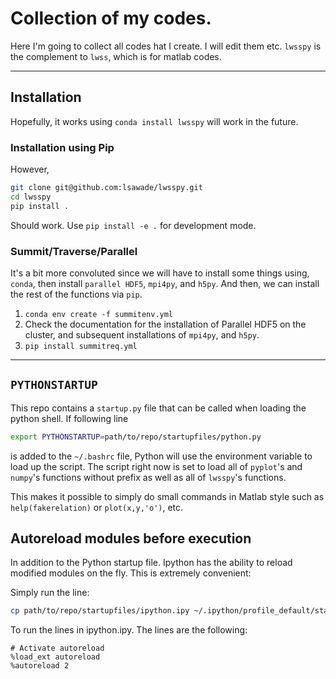 # Collection of my codes.

Here I'm going to collect all codes hat I create. I will edit them etc.
`lwsspy` is the complement to `lwss`, which is for matlab codes.

---

## Installation

Hopefully, it works using `conda install lwsspy` will work in the future.

### Installation using Pip

However, 

```bash
git clone git@github.com:lsawade/lwsspy.git
cd lwsspy
pip install .
```

Should work. Use `pip install -e .` for development mode.

### Summit/Traverse/Parallel

It's a bit more convoluted since we will have to install some things using,
`conda`, then install `parallel HDF5`, `mpi4py`, and `h5py`. And then,
we can install the rest of the functions via `pip`.


1. `conda env create -f summitenv.yml`
2. Check the documentation for the installation of Parallel HDF5 on the cluster, and
subsequent installations of `mpi4py`, and `h5py`.
3. `pip install summitreq.yml`


---

## `PYTHONSTARTUP`

This repo contains a `startup.py` file that can be called when loading the 
python shell. If following line

```bash
export PYTHONSTARTUP=path/to/repo/startupfiles/python.py
```

is added to the `~/.bashrc` file, Python will use the environment variable 
to load up the script. The script right now is set to load all of `pyplot`'s and
`numpy`'s functions without prefix as well as all of `lwsspy`'s functions.

This makes it possible to simply do small commands in Matlab style such as
`help(fakerelation)` or `plot(x,y,'o')`, etc.

## Autoreload modules before execution

In addition to the Python startup file. Ipython has the ability to reload
modified modules on the fly. This is extremely convenient:

Simply run the line:

```bash
cp path/to/repo/startupfiles/ipython.ipy ~/.ipython/profile_default/startup/
```

To run the lines in ipython.ipy. The lines are the following:

```
# Activate autoreload
%load_ext autoreload
%autoreload 2
```
